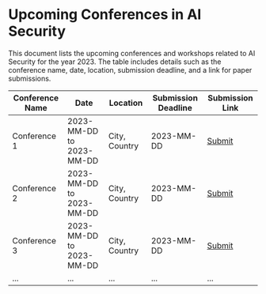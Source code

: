 # Upcoming Conferences in AI Security

This document lists the upcoming conferences and workshops related to AI Security for the year 2023. The table includes details such as the conference name, date, location, submission deadline, and a link for paper submissions.

| Conference Name | Date | Location | Submission Deadline | Submission Link |
| --------------- | ---- | -------- | ------------------- | --------------- |
| Conference 1 | 2023-MM-DD to 2023-MM-DD | City, Country | 2023-MM-DD | [Submit](link-to-submission-1) |
| Conference 2 | 2023-MM-DD to 2023-MM-DD | City, Country | 2023-MM-DD | [Submit](link-to-submission-2) |
| Conference 3 | 2023-MM-DD to 2023-MM-DD | City, Country | 2023-MM-DD | [Submit](link-to-submission-3) |
| ... | ... | ... | ... | ... |

